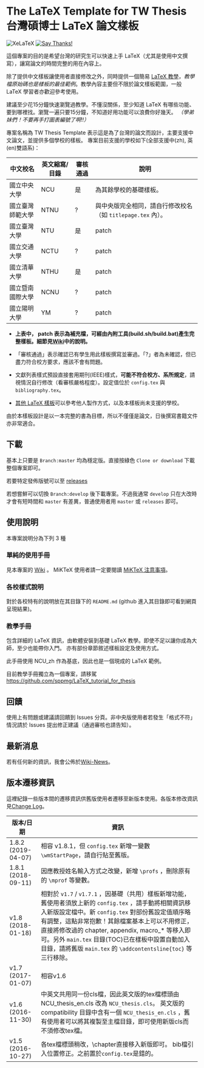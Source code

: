 # The LaTeX Template for TW Thesis 台灣碩博士 LaTeX 論文樣板

![XeLaTeX](https://img.shields.io/badge/TeX-XeLaTeX-orange.svg)
[![Say Thanks!](https://img.shields.io/badge/Say%20Thanks-!-1EAEDB.svg)](https://saythanks.io/to/sppmg)

這個專案的目的是希望台灣的研究生可以快速上手 LaTeX（尤其是使用中文撰寫），讓寫論文的時間完整的用在內容上。

除了提供中文樣板讓使用者直接修改之外，同時提供一個簡易 [LaTeX 教學](https://github.com/sppmg/LaTeX_tutorial_for_thesis)，*教學檔原始碼也是樣板的最佳範例*。教學內容主要但不限於論文樣板範圍，一般 LaTeX 學習者亦歡迎參考使用。

建議至少花15分鐘快速瀏覽過教學。不懂沒關係，至少知道 LaTeX 有哪些功能、要到哪裡找。瀏覽一遍只要15分鐘，不知道好用功能可以浪費你好幾天。
*（學弟妹們！不要再手打圖表編號了啊!!）*

專案名稱為 TW Thesis Template 表示這是為了台灣的論文而設計，主要支援中文論文，並提供多個學校的樣板。
專案目前支援的學校如下(全部支援中(zh), 英(en)雙語系)：

|   中文校名       | 英文縮寫/目錄 | 審核通過 | 說明 |
| --------------- | ------------- | ------- | ------------- |
| 國立中央大學      | NCU    | 是 | 為其餘學校的基礎樣板。
| 國立臺灣師範大學   | NTNU   | ? | 與中央版完全相同，請自行修改校名（如 `titlepage.tex` 內）。
| 國立臺灣大學      |  NTU   | 是 | patch
| 國立交通大學      | NCTU   | ? | patch
| 國立清華大學      | NTHU   | 是 | patch
| 國立暨南國際大學  | NCNU   | ? | patch
| 國立陽明大學      | YM     | ? | patch

- **上表中， patch 表示為補充檔，可經由內附工具(build.sh/build.bat)產生完整樣板。細節見[Wiki](https://github.com/sppmg/TW_Thesis_Template/wiki/%E5%88%9D%E7%B4%9A%E6%89%8B%E5%86%8A#patch-%E7%89%88%E6%A8%A3%E6%9D%BF%E4%BD%BF%E7%94%A8%E8%AA%AA%E6%98%8E)中的說明。**

- 「審核通過」表示確認已有學生用此樣板撰寫並審過。「?」者為未確認，但已盡力符合校方要求，應該不會有問題。

- 文獻列表樣式預設直接套用期刊(IEEE)樣式，**可能不符合校方、系所規定**，請視情況自行修改（看審核嚴格程度）。設定值位於 `config.tex` 與 `bibliography.tex`。

- [其他 LaTeX 樣板](https://github.com/sppmg/TW_Thesis_Template/wiki/%E5%90%8C%E5%A5%BD%E9%80%A3%E7%B5%90)可以參考他人製作方式，以及本樣板尚未支援的學校。


由於本樣板設計是以一本完整的書為目標，所以不僅僅是論文，日後撰寫書籍文件亦非常適合。

## 下載

基本上只要是 `Branch:master` 均為穩定版。直接按綠色 `Clone or download` 下載整個專案即可。

若要特定發佈版號可以至 [releases](https://github.com/sppmg/TW_Thesis_Template/releases)

若想嘗鮮可以切換 `Branch:develop` 後下載專案。不過我通常 `develop` 只在大改時才會有短時間和 `master` 有差異，普通使用者用 `master` 或 `releases` 即可。


## 使用說明

本專案說明分為下列 3 種

### 單純的使用手冊 
見本專案的 [Wiki](https://github.com/sppmg/TW_Thesis_Template/wiki) 。
MiKTeX 使用者請一定要閱讀 [MiKTeX 注意事項](https://github.com/sppmg/TW_Thesis_Template/wiki/MiKTeX-%E6%B3%A8%E6%84%8F%E4%BA%8B%E9%A0%85)。

### 各校樣式說明 
對於各校特有的說明放在其目錄下的 `README.md` (github 進入其目錄即可看到網頁呈現結果)。

### 教學手冊
包含詳細的 LaTeX 資訊，由軟體安裝到基礎 LaTeX 教學。即使不足以讓你成為大師，至少也能帶你入門。
亦有部份章節敘述樣板設定及使用方式。

此手冊使用 NCU_zh 作為基底，因此也是一個現成的 LaTeX 範例。

目前教學手冊獨立為一個專案，請移駕 https://github.com/sppmg/LaTeX_tutorial_for_thesis


## 回饋
使用上有問題或建議請回饋到 Issues 分頁。非中央版使用者若發生「格式不符」情況請於 Issues 提出修正建議（通過審核也請告知）。

## 最新消息
若有任何新的資訊，我會公佈於[Wiki-News](https://github.com/sppmg/TW_Thesis_Template/wiki/News)。

## 版本遷移資訊
這裡紀錄一些版本間的遷移資訊供舊版使用者遷移至新版本使用。各版本修改資訊見[Change Log](https://github.com/sppmg/TW_Thesis_Template/blob/master/CHANGELOG.md)。

| 版本/日期          | 資訊 |
| ----------------- | ------------- |
| 1.8.2 (2019-04-07) | 相容 v1.8.1，但 `config.tex` 新增一變數 `\wmStartPage`，請自行貼至舊版。|
| 1.8.1 (2018-09-11) | 因應教授姓名輸入方式之改變，新增 `\profs` ，刪除原有的 `\mprof` 等變數。 |
| v1.8 (2018-01-18) | 相對於 `v1.7` / `v1.7.1` ，因基礎（共用）樣板新增功能，舊使用者須放上新的 `config.tex` ，請手動將相關資訊移入新版設定檔中。新 `config.tex` 對部份舊設定值順序略有調整，這點非常抱歉！其餘檔案基本上可以不用修正，直接將修改過的 chapter, appendix, macro_* 等移入即可。另外 `main.tex` 目錄(TOC)已在樣板中設置自動加入目錄，請將舊版 `main.tex` 的 `\addcontentsline{toc}` 等三行移除。|
| v1.7 (2017-01-07) | 相容v1.6 |
| v1.6 (2016-11-30) | 中英文共用同一份cls檔，因此英文版的tex檔標頭由NCU_thesis_en.cls 改為 `NCU_thesis.cls`。 英文版的 compatibility 目錄中含有一個 `NCU_thesis_en.cls` ，舊有使用者可以將其複製至主檔目錄，即可使用新版cls而不須修改tex檔。|
| v1.5 (2016-10-27) | 各tex檔標頭稍改，\\chapter直接移入新版即可。 bib檔引入位置修正。之前置於`config.tex`是錯的。 |
